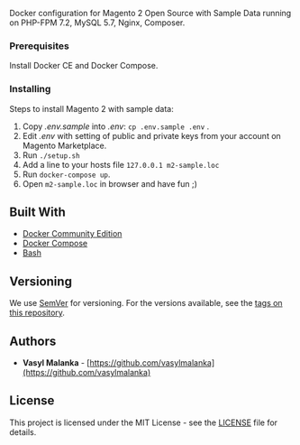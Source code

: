 Docker configuration for Magento 2 Open Source with Sample Data running on PHP-FPM 7.2, MySQL 5.7, Nginx, Composer.

### Prerequisites

Install Docker CE and Docker Compose.

### Installing

Steps to install Magento 2 with sample data:

1. Copy *.env.sample* into *.env*: `cp .env.sample .env` .
2. Edit *.env* with setting of public and private keys from your account on Magento Marketplace.
3. Run `./setup.sh`
4. Add a line to your hosts file `127.0.0.1 m2-sample.loc`
5. Run `docker-compose up`.
6. Open `m2-sample.loc` in browser and have fun ;)

## Built With

* [Docker Community Edition](https://docs.docker.com/install/)
* [Docker Compose](https://docs.docker.com/compose/)
* [Bash](https://www.gnu.org/software/bash/)

## Versioning

We use [SemVer](http://semver.org/) for versioning. For the versions available, see the [tags on this repository](https://github.com/vasylmalanka/m2-sample-docker/tags). 

## Authors

* **Vasyl Malanka** - [https://github.com/vasylmalanka](https://github.com/vasylmalanka)

## License

This project is licensed under the MIT License - see the [LICENSE](https://github.com/nishanths/license/blob/master/LICENSE) file for details.

